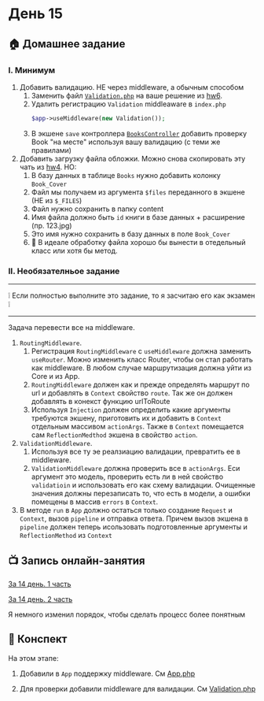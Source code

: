# День 15

## :house: Домашнее задание

### I. Минимум
1. Добавить валидацию. НЕ через middleware, а обычным способом
    1. Заменить файл [`Validation.php`](./Middlewate/Validation.php) на ваше решение из [hw6](../day-6). 
    1. Удалить регистрацию `Validation` middleaware в `index.php`
        ```PHP
        $app->useMiddleware(new Validation());
        ```
    1. В экшене `save` контроллера [`BooksController`](./Controllers/BooksController.php) добавить проверку Book "на месте" используя вашу валидацию (с теми же правилами)
1. Добавить загрузку файла обложки. Можно снова скопировать эту чать из [hw4](../day-4). НО:
    1. В базу данных в таблице `Books` нужно добавить колонку `Book_Cover` 
    2. Файл мы получаем из аргумента `$files` переданного в экшене (НЕ из `$_FILES`)
    3. Файл нужно сохранить в папку content 
    4. Имя файла должно быть `id` книги в базе данных + расширение (пр. 123.jpg) 
    5. Это имя нужно сохранить в базу данных в поле `Book_Cover`
    6. :thinking: В идеале обработку файла хорошо бы вынести в отедельный класс или хотя бы метод.

### II. Необязателньое задание  
***
:grey_exclamation: Если полностью выполните это задание, то я засчитаю его как экзамен :grey_exclamation:
***

Задача перевести все на middleware.
1. `RoutingMiddleware`.
    1. Регистрация `RoutingMiddleware` с `useMiddleware` должна заменить `useRouter`. Можно изменить класс Router, чтобы он стал работать как middleware. В любом случае маршрутизация должна уйти из Core и из App.
    1. `RoutingMiddleware` должен как и прежде определять маршрут по url и добавлять в `Context` свойство `route`. Так же он должен добавлять в конекст функцию urlToRoute
    1. Используя `Injection` должен определить какие аргументы требуются экшену, приготовить их и добавить в `Context` отдельным массивом `actionArgs`. Также в `Context` помещается сам `ReflectionMedthod` экшена в свойство `action`.
1. `ValidationMiddleware`. 
    1. Используя все ту эе реалзиацию валидации, превратить ее в middleware. 
    1. `ValidationMiddleware` должна проверить все в `actionArgs`. Еси аргумент это модель, проверить есть ли в ней свойство `validatioin` и использовать его как схему валидации. Очищенные значения должны перезаписать то, что есть в модели, а ошибки помещены в массив `errors` в `Context`.
1. В методе `run` в `App` должно остаться только создание `Request` и `Context`, вызов `pipeline` и отправка ответа. Причем вызов экшена в `pipeline` должен теперь исользовать подготовленные аргументы и `ReflectionMethod` из `Context`

## :tv: Запись онлайн-занятия
[За 14 день. 1 часть](https://zoom.us/rec/share/y-VwcfLg8WZLYYXS-mHFYLwZDpXkT6a8gyUdr_sNz09ddgrAIC_ngf1mJJdRxfBW?startTime=1586359477000)

[За 14 день. 2 часть](https://zoom.us/rec/share/y-VwcfLg8WZLYYXS-mHFYLwZDpXkT6a8gyUdr_sNz09ddgrAIC_ngf1mJJdRxfBW?startTime=1586359477000)

Я немного изменил порядок, чтобы сделать процесс более понятным

## :scroll: Конспект

На этом этапе:

1. Добавили в `App` поддержку middleware. См [App.php](./Core/App.php)

1. Для проверки добавили middleware для валидации. См [Validation.php](./Middleware/Validation.php)

